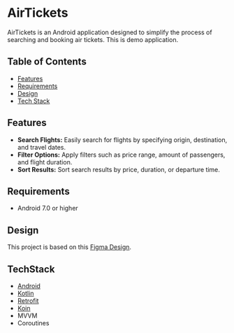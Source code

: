 # AirTickets

AirTickets is an Android application designed to simplify the process of searching and booking air tickets. This is demo application.

## Table of Contents

- [Features](#features)
- [Requirements](#requirements)
- [Design](#design)
- [Tech Stack](#techstack)

## Features

- **Search Flights:** Easily search for flights by specifying origin, destination, and travel dates.
- **Filter Options:** Apply filters such as price range, amount of passengers, and flight duration.
- **Sort Results:** Sort search results by price, duration, or departure time.

## Requirements

- Android 7.0 or higher

## Design

This project is based on this [Figma Design](https://www.figma.com/design/zGhkmLmNVv8npfnrVdVM7a/AirTickets?node-id=0-1&t=FPpakBumhd3IAToj-1).


## TechStack

- [Android](https://developer.android.com/)
- [Kotlin](https://kotlinlang.org/)
- [Retrofit](https://square.github.io/retrofit/)
- [Koin](https://insert-koin.io/)
- MVVM
- Coroutines